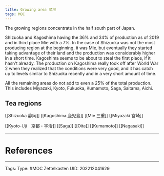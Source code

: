 ```yaml
---
title: Growing area 産地
tags: MOC
---
```


The growing regions concentrate in the half south part of Japan.

Shizuoka and Kagoshima having the 36% and 34% of production as of 2019 and in third place Mie with a 7%.  In the case of Shizuoka was not the most producing region at the beginning, it was Mie, but eventually they started taking advantage of their land and the production was considerably higher in a short time. Kagoshima seems to be about to steal the first place, if it hasn't already. The production on Kagoshima really took off after World War 2 when they realized that the conditions were very good, and it has catch up to levels similar to Shizuoka recently and in a very short amount of time.

All the remaining areas do not add to even a 25% of the total production. This includes Miyazaki, Kyoto, Fukuoka, Kumamoto, Saga, Saitama, Aichi.


## Tea regions
[[Shizuoka 静岡]]
[[Kagoshima 鹿児島]]
[[Mie 三重]]
[[Miyazaki 宮崎]]


[[Kyoto-Uji　京都・宇治]]
[[Saga]]
[[Oita]]
[[Kumamoto]]
[[Nagasaki]]

 

---
# References

---
Tags:
Type: #MOC
Zettelkasten UID: 202212041629
